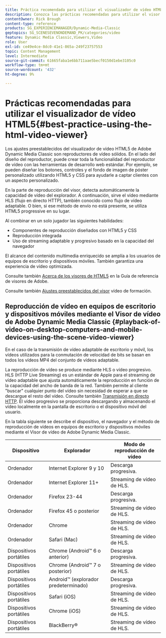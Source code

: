 ```yaml
---
title: Práctica recomendada para utilizar el visualizador de vídeo HTML5
description: Conozca las prácticas recomendadas para utilizar el visor de vídeo HTML5.
contentOwner: Rick Brough
content-type: reference
products: SG_EXPERIENCEMANAGER/Dynamic-Media-Classic
geptopics: SG_SCENESEVENONDEMAND_PK/categories/video
feature: Dynamic Media Classic,Viewers,Video
role: User
exl-id: ce49e4ce-8dc0-41e1-865a-249f23757553
topic: Content Management
level: Intermediate
source-git-commit: 61665faba1e6bb711aae5becf0150d1ebe3105c0
workflow-type: tm+mt
source-wordcount: '432'
ht-degree: 9%

---
```


# Prácticas recomendadas para utilizar el visualizador de vídeo HTML5{#best-practice-using-the-html-video-viewer}

Los ajustes preestablecidos del visualizador de vídeo HTML5 de Adobe Dynamic Media Classic son reproductores de vídeo sólidos. En el lado del diseño del reproductor, puede crear toda la funcionalidad del reproductor de vídeo con las herramientas de desarrollo web estándar. Por ejemplo, se pueden diseñar los botones, controles y el fondo de imagen de póster personalizado utilizando HTML5 y CSS para ayudarle a captar clientes con un aspecto personalizado.

En la parte de reproducción del visor, detecta automáticamente la capacidad de vídeo del explorador. A continuación, sirve el vídeo mediante HLS (flujo en directo HTTP), también conocido como flujo de vídeo adaptable. O bien, si ese método de envío no está presente, se utiliza HTML5 progressive en su lugar.

Al combinar en un solo jugador las siguientes habilidades:

* Componentes de reproducción diseñados con HTML5 y CSS
* Reproducción integrada
* Uso de streaming adaptable y progresivo basado en la capacidad del navegador

El alcance del contenido multimedia enriquecido se amplía a los usuarios de equipos de escritorio y dispositivos móviles. También garantiza una experiencia de vídeo optimizada.

Consulte también [Acerca de los visores de HTML5](https://experienceleague.adobe.com/es/docs/dynamic-media-developer-resources/library/viewers-for-aem-assets-only/c-html5-aem-asset-viewers#viewers-for-aem-assets-only) en la Guía de referencia de visores de Adobe.

Consulte también [Ajustes preestablecidos del visor](https://s7d5.scene7.com/s7viewers/html5/VideoViewer.html?videoserverurl=https://s7d5.scene7.com/is/content/&emailurl=https://s7d5.scene7.com/s7/emailFriend&serverUrl=https://s7d5.scene7.com/is/image/&config=Scene7SharedAssets/Universal_HTML5_Video&contenturl=https://s7d5.scene7.com/skins/&asset=S7tutorials/550_viewer-presets_converted%20renamed_Done-AVS) vídeo de formación.

## Reproducción de vídeo en equipos de escritorio y dispositivos móviles mediante el Visor de vídeo de Adobe Dynamic Media Classic {#playback-of-video-on-desktop-computers-and-mobile-devices-using-the-scene-video-viewer}

En el caso de la transmisión de vídeo adaptable de escritorio y móvil, los vídeos utilizados para la conmutación de velocidad de bits se basan en todos los vídeos MP4 del conjunto de vídeos adaptable.

La reproducción de vídeo se produce mediante HLS o vídeo progresivo. HLS (HTTP Live Streaming) es un estándar de Apple para el streaming de vídeo adaptable que ajusta automáticamente la reproducción en función de la capacidad del ancho de banda de la red. También permite al cliente &quot;buscar&quot; cualquier punto del vídeo sin necesidad de esperar a que se descargue el resto del vídeo. Consulte también [Transmisión en directo HTTP](https://developer.apple.com/streaming/). El vídeo progresivo se proporciona descargando y almacenando el vídeo localmente en la pantalla de escritorio o el dispositivo móvil del usuario.

En la tabla siguiente se describe el dispositivo, el navegador y el método de reproducción de vídeos en equipos de escritorio y dispositivos móviles mediante el Visor de vídeo de Adobe Dynamic Media Classic.

| Dispositivo | Explorador | Modo de reproducción de vídeo |
|--- |--- |--- |
| Ordenador | Internet Explorer 9 y 10 | Descarga progresiva. |
| Ordenador | Internet Explorer 11+ | Streaming de vídeo de HLS. |
| Ordenador | Firefox 23-44 | Descarga progresiva. |
| Ordenador | Firefox 45 o posterior | Streaming de vídeo de HLS. |
| Ordenador | Chrome | Streaming de vídeo de HLS. |
| Ordenador | Safari (Mac) | Streaming de vídeo de HLS. |
| Dispositivos portátiles | Chrome (Android™ 6 o anterior) | Descarga progresiva. |
| Dispositivos portátiles | Chrome (Android™ 7 o posterior) | Streaming de vídeo de HLS. |
| Dispositivos portátiles | Android™ (explorador predeterminado) | Descarga progresiva. |
| Dispositivos portátiles | Safari (iOS) | Streaming de vídeo de HLS. |
| Dispositivos portátiles | Chrome (iOS) | Streaming de vídeo de HLS. |
| Dispositivos portátiles | BlackBerry® | Streaming de vídeo de HLS. |
